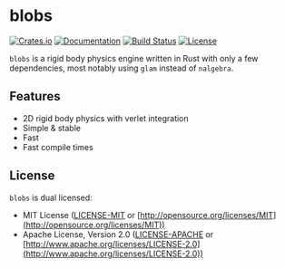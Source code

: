 # blobs

[![Crates.io](https://img.shields.io/crates/v/blobs.svg)](https://crates.io/crates/blobs)
[![Documentation](https://docs.rs/blobs/badge.svg)](https://docs.rs/blobs)
[![Build Status](https://github.com/darthdeus/blobs/actions/workflows/rust.yml/badge.svg)](https://github.com/darthdeus/blobs/actions)
[![License](https://img.shields.io/crates/l/blobs.svg)](https://github.com/darthdeus/blobs/blob/main/LICENSE)

`blobs` is a rigid body physics engine written in Rust with only a few dependencies, most notably using `glam` instead of `nalgebra`.

## Features

- 2D rigid body physics with verlet integration
- Simple & stable
- Fast
- Fast compile times

## License

`blobs` is dual licensed:

* MIT License ([LICENSE-MIT](LICENSE-MIT) or [http://opensource.org/licenses/MIT](http://opensource.org/licenses/MIT))
* Apache License, Version 2.0 ([LICENSE-APACHE](LICENSE-APACHE) or [http://www.apache.org/licenses/LICENSE-2.0](http://www.apache.org/licenses/LICENSE-2.0))

